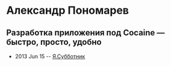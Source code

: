 # Александр Пономарев

## Разработка приложения под  Cocaine — быстро, просто, удобно
- 2013 Jun 15 -- [Я.Субботник](https://events.yandex.ru/lib/talks/934/)    
